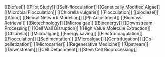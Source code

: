 [[Biofuel]]
[[Pilot Study]]
[[Self-flocculation]]
[[Genetically Modified Algae]]
[[Microbial Flocculation]]
[[Chlorella vulgaris]]
[[Flocculation]]
[[biodiesel]]
[[Alum]]
[[Neural Network Modeling]]
[[Ph Adjustment]]
[[Biomass Retrieval]]
[[Biotechnology]]
[[Microalgae]]
[[Bioenergy]]
[[Downstream Processing]]
[[Cell Wall Disruption]]
[[High Value Molecule Extraction]]
[[Chlorella]]
[[Microalgae]]
[[Energy saving]]
[[Electrocoagulation]]
[[Flocculation]]
[[Sedimentation]]
[[Microalgae]]
[[Centrifugation]]
[[Co-pelletization]]
[[Microcarrier]]
[[Regenerative Medicine]]
[[Upstream]]
[[Downstream]]
[[Cell Detachment]]
[[Stem Cell Bioprocessing]]
